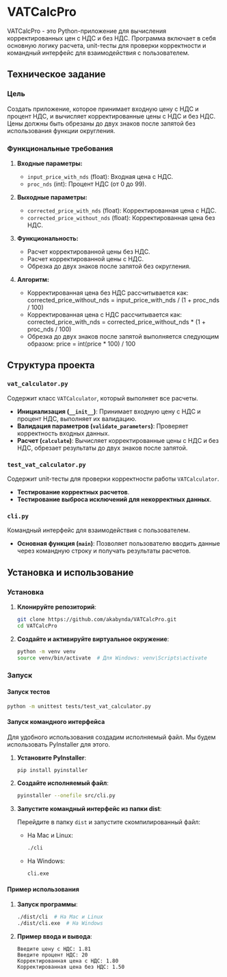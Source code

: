 # VATCalcPro

VATCalcPro - это Python-приложение для вычисления корректированных цен с НДС и без НДС. Программа включает в себя основную логику расчета, unit-тесты для проверки корректности и командный интерфейс для взаимодействия с пользователем.

## Техническое задание

### Цель

Создать приложение, которое принимает входную цену с НДС и процент НДС, и вычисляет корректированные цены с НДС и без НДС. Цены должны быть обрезаны до двух знаков после запятой без использования функции округления.

### Функциональные требования

1. **Входные параметры:**
   - `input_price_with_nds` (float): Входная цена с НДС.
   - `proc_nds` (int): Процент НДС (от 0 до 99).

2. **Выходные параметры:**
   - `corrected_price_with_nds` (float): Корректированная цена с НДС.
   - `corrected_price_without_nds` (float): Корректированная цена без НДС.

3. **Функциональность:**
   - Расчет корректированной цены без НДС.
   - Расчет корректированной цены с НДС.
   - Обрезка до двух знаков после запятой без округления.

4. **Алгоритм:**
   - Корректированная цена без НДС рассчитывается как: corrected_price_without_nds = input_price_with_nds / (1 + proc_nds / 100)
   - Корректированная цена с НДС рассчитывается как: corrected_price_with_nds = corrected_price_without_nds * (1 + proc_nds / 100)
   - Обрезка до двух знаков после запятой выполняется следующим образом: price = int(price * 100) / 100

## Структура проекта

### `vat_calculator.py`

Содержит класс `VATCalculator`, который выполняет все расчеты.

- **Инициализация (`__init__`)**: Принимает входную цену с НДС и процент НДС, выполняет их валидацию.
- **Валидация параметров (`validate_parameters`)**: Проверяет корректность входных данных.
- **Расчет (`calculate`)**: Вычисляет корректированные цены с НДС и без НДС, обрезает результаты до двух знаков после запятой.

### `test_vat_calculator.py`

Содержит unit-тесты для проверки корректности работы `VATCalculator`.

- **Тестирование корректных расчетов**.
- **Тестирование выброса исключений для некорректных данных**.

### `cli.py`

Командный интерфейс для взаимодействия с пользователем.

- **Основная функция (`main`)**: Позволяет пользователю вводить данные через командную строку и получать результаты расчетов.

## Установка и использование

### Установка

1. **Клонируйте репозиторий**:

   ```bash
   git clone https://github.com/akabynda/VATCalcPro.git
   cd VATCalcPro
   ```

2. **Создайте и активируйте виртуальное окружение**:

   ```bash
   python -m venv venv
   source venv/bin/activate  # Для Windows: venv\Scripts\activate
   ```

### Запуск

#### Запуск тестов

```bash
python -m unittest tests/test_vat_calculator.py
```

#### Запуск командного интерфейса

Для удобного использования создадим исполняемый файл. Мы будем использовать PyInstaller для этого.

1. **Установите PyInstaller**:

   ```bash
   pip install pyinstaller
   ```

2. **Создайте исполняемый файл**:

   ```bash
   pyinstaller --onefile src/cli.py
   ```

3. **Запустите командный интерфейс из папки dist**:

   Перейдите в папку `dist` и запустите скомпилированный файл:

   - На Mac и Linux:
     ```bash
     ./cli
     ```
   - На Windows:
     ```bash
     cli.exe
     ```

#### Пример использования

1. **Запуск программы**:

   ```bash
   ./dist/cli  # На Mac и Linux
   ./dist/cli.exe  # На Windows
   ```

2. **Пример ввода и вывода**:

   ```
   Введите цену с НДС: 1.81
   Введите процент НДС: 20
   Корректированная цена с НДС: 1.80
   Корректированная цена без НДС: 1.50
   ```
